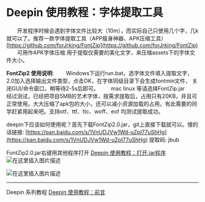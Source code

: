 # Deepin 使用教程：字体提取工具

&emsp;&emsp;开发程序时候会遇到字体文件比较大（10m），而实际自己只使用几个字，几k就可以了。推荐一款字体提取工具（APP瘦身神器、APK压缩工具）  
[https://github.com/forJrking/FontZip](https://github.com/forJrking/FontZip)
&emsp;&emsp;可用作APK字体压缩 用于提取仅需要的美化文字，来压缩assets下的字体文件大小。

**FontZip2 使用说明**:
&emsp;&emsp;Windows下运行run.bat，选字体文件填入提取文字，2.0加入选择输出文件类型，点击OK，在字体同级目录下会生成fontmin文件， 关闭GUI/命令窗口，稍等待2-5s后即可。
&emsp;&emsp;mac linux 等请选择FontZip.jar
&emsp;&emsp;经过测试，已经把项目5MB的艺术字体，按需求提取后，占用只有20KB，并且可正常使用。大大压缩了apk包的大小，还可以减小资源加载的占用。有此需要的同学赶紧用起来吧。支持otf、ttf、ttc、woff、eof 均测试提取成功。

deepin下应该如何使用呢？首先下载FontZip2.0.jar，git上直接下载就可以。慢的话链接: [https://pan.baidu.com/s/1VnUDJVw1Wd-uZpl77uShHg](https://pan.baidu.com/s/1VnUDJVw1Wd-uZpl77uShHg) 提取码: jbub

FontZip2.0.jar右键用其他程序打开
[Deepin 使用教程：打开.jar程序](https://blog.csdn.net/a15005784320/article/details/104858875)
![在这里插入图片描述](https://img-blog.csdnimg.cn/20200314131325713.png?x-oss-process=image/watermark,type_ZmFuZ3poZW5naGVpdGk,shadow_10,text_aHR0cHM6Ly9ibG9nLmNzZG4ubmV0L2ExNTAwNTc4NDMyMA==,size_16,color_FFFFFF,t_70)

![在这里插入图片描述](https://img-blog.csdnimg.cn/20200314131334808.png?x-oss-process=image/watermark,type_ZmFuZ3poZW5naGVpdGk,shadow_10,text_aHR0cHM6Ly9ibG9nLmNzZG4ubmV0L2ExNTAwNTc4NDMyMA==,size_16,color_FFFFFF,t_70)


---
Deepin  系列教程
[Deepin 使用教程：前言](https://blog.csdn.net/a15005784320/article/details/103083242)